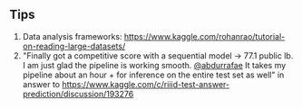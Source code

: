 ## Tips

1. Data analysis frameworks: https://www.kaggle.com/rohanrao/tutorial-on-reading-large-datasets/
2. "Finally got a competitive score with a sequential model -> 77.1 public lb. I am just glad the pipeline is working smooth. [@abdurrafae](https://www.kaggle.com/abdurrafae) It takes my pipeline about an hour + for inference on the entire test set as well" in answer to https://www.kaggle.com/c/riiid-test-answer-prediction/discussion/193276